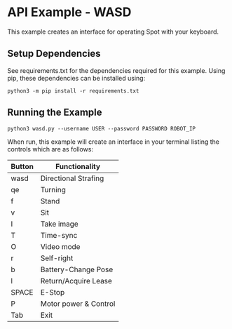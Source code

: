 <!--
Copyright (c) 2020 Boston Dynamics, Inc.  All rights reserved.

Downloading, reproducing, distributing or otherwise using the SDK Software
is subject to the terms and conditions of the Boston Dynamics Software
Development Kit License (20191101-BDSDK-SL).
-->

# API Example - WASD

This example creates an interface for operating Spot with your keyboard.

## Setup Dependencies
See requirements.txt for the dependencies required for this example. Using pip, these dependencies can be installed using:
```
python3 -m pip install -r requirements.txt
```

## Running the Example

```
python3 wasd.py --username USER --password PASSWORD ROBOT_IP
```

When run, this example will create an interface in your terminal listing the controls which are as follows:

| Button             | Functionality            |
|--------------------|--------------------------|
| wasd               | Directional Strafing     |
| qe                 | Turning                  |
| f                  | Stand                    |
| v                  | Sit                      |
| I                  | Take image               |
| T                  | Time-sync                |
| O                  | Video mode               |
| r                  | Self-right               |
| b                  | Battery-Change Pose      |
| l                  | Return/Acquire Lease     |
| SPACE              | E-Stop                   |
| P                  | Motor power & Control    |
| Tab                | Exit                     |


